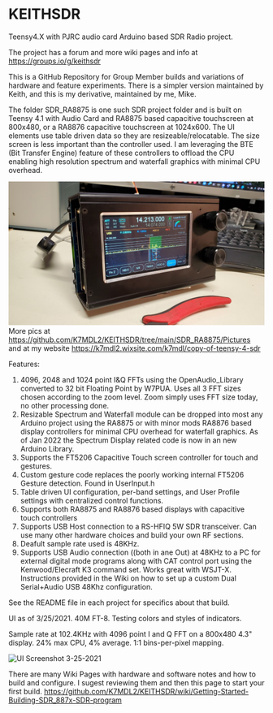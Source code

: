 # KEITHSDR
Teensy4.X with PJRC audio card Arduino based SDR Radio project.  

The project has a forum and more wiki pages and info at https://groups.io/g/keithsdr

This is a GitHub Repository for Group Member builds and variations of hardware and feature experiments.  There is a simpler version maintained by Keith, and this is my derivative, maintained by me, Mike.

The folder SDR_RA8875 is one such SDR project folder and is built on Teensy 4.1 with Audio Card and RA8875 based capacitive touchscreen at 800x480, or a RA8876 capacitive touchscreen at 1024x600. The UI elements use table driven data so they are resizeable/relocatable. The size screen is less important than the controller used. I am leveraging the BTE (Bit Transfer Engine) feature of these controllers to offload the CPU enabling high resolution spectrum and waterfall graphics with minimal CPU overhead.
  
  ![K7MDL Front Panel RA8875 Compact Teensy SDR](https://github.com/K7MDL2/KEITHSDR/blob/main/SDR_RA8875/Pictures/TeensySDR%20in%20Hammond%201455N1601-Front-1.jpg)
   More pics at https://github.com/K7MDL2/KEITHSDR/tree/main/SDR_RA8875/Pictures
   and at my website https://k7mdl2.wixsite.com/k7mdl/copy-of-teensy-4-sdr
  
  
  Features:
  
  1. 4096, 2048 and 1024 point I&Q FFTs using the OpenAudio_Library converted to 32 bit Floating Point by W7PUA.  Uses all 3 FFT sizes chosen according to the zoom level.  Zoom simply uses FFT size today, no other processing done.
  2. Resizable Spectrum and Waterfall module can be dropped into most any Arduino project using the RA8875 or with minor mods RA8876 based display controllers for minimal CPU overhead for waterfall graphics.  As of Jan 2022 the Spectrum Display related code is now in an new Arduino Library.
  3. Supports the FT5206 Capacitive Touch screen controller for touch and gestures.
  4. Custom gesture code replaces the poorly working internal FT5206 Gesture detection.  Found in UserInput.h
  5. Table driven UI configuration, per-band settings, and User Profile settings with centralized control functions.
  6. Supports both RA8875 and RA8876 based displays with capacitive touch controllers
  7. Supports USB Host connection to a RS-HFIQ 5W SDR transceiver.  Can use many other hardware choices and build your own RF sections.
  8. Deafult sample rate used is 48KHz.
  9. Supports USB Audio connection ((both in ane Out) at 48KHz to a PC for external digital mode programs along with CAT control port using the Kenwood/Elecraft K3 command set.  Works great with WSJT-X.  Instructions provided in the Wiki on how to set up a custom Dual Serial+Audio USB 48Khz configuration.

See the README file in each project for specifics about that build.

UI as of 3/25/2021.  40M FT-8.  Testing colors and styles of indicators.

Sample rate at 102.4KHz with 4096 point I and Q FFT on a 800x480 4.3" display. 24% max CPU, 4% average. 1:1 bins-per-pixel mapping.

![UI Screenshot 3-25-2021](https://github.com/K7MDL2/KEITHSDR/blob/main/SDR_RA8875/Pictures/3-25-2021%20ScreenShot.jpg)

There are many Wiki Pages with hardware and software notes and how to build and configure.  I sugest reviewing them and then this page to start your first build.
https://github.com/K7MDL2/KEITHSDR/wiki/Getting-Started-Building-SDR_887x-SDR-program

